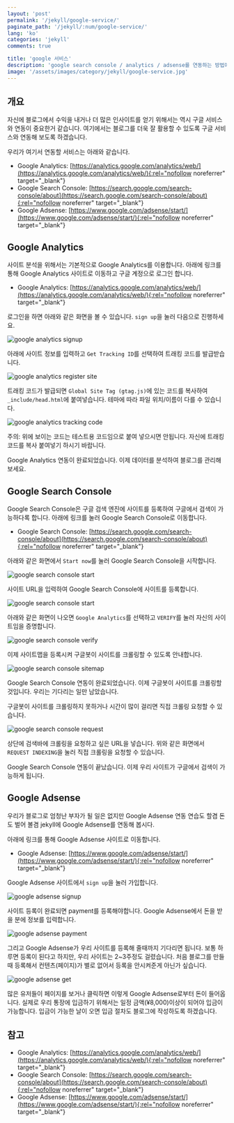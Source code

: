 ```yaml
---
layout: 'post'
permalink: '/jekyll/google-service/'
paginate_path: '/jekyll/:num/google-service/'
lang: 'ko'
categories: 'jekyll'
comments: true

title: 'google 서비스'
description: 'google search console / analytics / adsense를 연동하는 방법에 대해서 알아보자.'
image: '/assets/images/category/jekyll/google-service.jpg'
---
```


## 개요
자신에 블로그에서 수익을 내거나 더 많은 인사이트를 얻기 위해서는 역시 구글 서비스와 연동이 중요한거 같습니다. 여기에서는 블로그를 더욱 잘 활용할 수 있도록 구글 서비스와 연동해 보도록 하겠습니다.

우리가 여기서 연동할 서비스는 아래와 같습니다.
- Google Analytics: [https://analytics.google.com/analytics/web/](https://analytics.google.com/analytics/web/){:rel="nofollow noreferrer" target="_blank"}
- Google Search Console: [https://search.google.com/search-console/about](https://search.google.com/search-console/about){:rel="nofollow noreferrer" target="_blank"}
- Google Adsense: [https://www.google.com/adsense/start/](https://www.google.com/adsense/start/){:rel="nofollow noreferrer" target="_blank"}

## Google Analytics
사이트 분석을 위해서는 기본적으로 Google Analytics를 이용합니다. 아래에 링크를 통해 Google Analytics 사이트로 이동하고 구글 계정으로 로그인 합니다.

- Google Analytics: [https://analytics.google.com/analytics/web/](https://analytics.google.com/analytics/web/){:rel="nofollow noreferrer" target="_blank"}

로그인을 하면 아래와 같은 화면을 볼 수 있습니다. ```sign up```을 눌러 다음으로 진행하세요.

![google analytics signup](/assets/images/category/jekyll/google/analytics/signup.png)

아래에 사이트 정보를 입력하고 ```Get Tracking ID```를 선택하여 트래킹 코드를 발급받습니다.

![google analytics register site](/assets/images/category/jekyll/google/analytics/register-site.png)

트래킹 코드가 발급되면 ```Global Site Tag (gtag.js)```에 있는 코드를 복사하여 ```_include/head.html```에 붙여넣습니다. 테마에 따라 파일 위치/이름이 다를 수 있습니다.

![google analytics tracking code](/assets/images/category/jekyll/google/analytics/tracking-code.png)

주의: 위에 보이는 코드는 테스트용 코드임으로 붙여 넣으시면 안됩니다. 자신에 트래킹 코드를 복사 붙여넣기 하시기 바랍니다.

Google Analytics 연동이 완료되었습니다. 이제 데이터를 분석하여 블로그를 관리해보세요.

## Google Search Console
Google Search Console은 구글 검색 엔진에 사이트를 등록하여 구글에서 검색이 가능하다록 합니다. 아래에 링크를 눌러 Google Search Console로 이동합니다.

- Google Search Console: [https://search.google.com/search-console/about](https://search.google.com/search-console/about){:rel="nofollow noreferrer" target="_blank"}

아래와 같은 화면에서 ```Start now```를 눌러 Google Search Console을 시작합니다.

![google search console start](/assets/images/category/jekyll/google/search-console/start.png)

사이트 URL을 입력하여 Google Search Console에 사이트를 등록합니다.

![google search console start](/assets/images/category/jekyll/google/search-console/register.png)

아래와 같은 화면이 나오면 ```Google Analytics```를 선택하고 ```VERIFY```를 눌러 자신의 사이트임을 증명합니다.

![google search console verify](/assets/images/category/jekyll/google/search-console/verify.png)

이제 사이트맵을 등록시켜 구글봇이 사이트를 크롤링할 수 있도록 안내합니다.

![google search console sitemap](/assets/images/category/jekyll/google/search-console/sitemap.png)

Google Search Console 연동이 완료되었습니다. 이제 구글봇이 사이트를 크롤링할 것입니다. 우리는 기다리는 일만 남았습니다.

구글봇이 사이트를 크롤링하지 못하거나 시간이 많이 걸리면 직접 크롤링 요청할 수 있습니다.

![google search console request](/assets/images/category/jekyll/google/search-console/request.png)

상단에 검색바에 크롤링을 요청하고 싶은 URL을 넣습니다. 위와 같은 화면에서 ```REQUEST INDEXING```을 눌러 직접 크롤링을 요청할 수 있습니다.

Google Search Console 연동이 끝났습니다. 이제 우리 사이트가 구글에서 검색이 가능하게 됩니다.

## Google Adsense
우리가 블로그로 엄청난 부자가 될 일은 없지만 Google Adsense 연동 연습도 할겸 돈도 벌어 볼겸 jekyll에 Google Adsense를 연동해 봅시다.

아래에 링크를 통해 Google Adsense 사이트로 이동합니다.

- Google Adsense: [https://www.google.com/adsense/start/](https://www.google.com/adsense/start/){:rel="nofollow noreferrer" target="_blank"}

Google Adsense 사이트에서 ```sign up```을 눌러 가입합니다.

![google adsense signup](/assets/images/category/jekyll/google/adsense/signup.png)

사이트 등록이 완료되면 payment를 등록해야합니다. Google Adsense에서 돈을 받을 분에 정보를 입력합니다.

![google adsense payment](/assets/images/category/jekyll/google/adsense/payment.png)

그리고 Google Adsense가 우리 사이트를 등록해 줄때까지 기다리면 됩니다. 보통 하루면 등록이 된다고 하지만, 우리 사이트는 2~3주정도 걸렸습니다. 처음 블로그를 만들때 등록해서 컨텐츠(페이지)가 별로 없어서 등록을 안시켜준게 아닌가 싶습니다.

![google adsense get](/assets/images/category/jekyll/google/adsense/get.png)

많은 유저들이 페이지를 보거나 클릭하면 이렇게 Google Adsense로부터 돈이 들어옵니다. 실제로 우리 통장에 입금하기 위해서는 일정 금액(¥8,000)이상이 되어야 입금이 가능합니다. 입금이 가능한 날이 오면 입금 절차도 블로그에 작성하도록 하겠습니다.

## 참고
- Google Analytics: [https://analytics.google.com/analytics/web/](https://analytics.google.com/analytics/web/){:rel="nofollow noreferrer" target="_blank"}
- Google Search Console: [https://search.google.com/search-console/about](https://search.google.com/search-console/about){:rel="nofollow noreferrer" target="_blank"}
- Google Adsense: [https://www.google.com/adsense/start/](https://www.google.com/adsense/start/){:rel="nofollow noreferrer" target="_blank"}